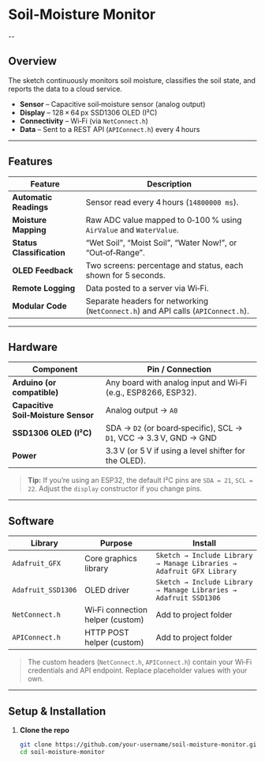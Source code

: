 # Soil‑Moisture Monitor
--

## Overview
The sketch continuously monitors soil moisture, classifies the soil state, and reports the data to a cloud service.  
- **Sensor** – Capacitive soil‑moisture sensor (analog output)  
- **Display** – 128 × 64 px SSD1306 OLED (I²C)  
- **Connectivity** – Wi‑Fi (via `NetConnect.h`)  
- **Data** – Sent to a REST API (`APIConnect.h`) every 4 hours

---

## Features
| Feature | Description |
|---------|-------------|
| **Automatic Readings** | Sensor read every 4 hours (`14800000 ms`). |
| **Moisture Mapping** | Raw ADC value mapped to 0‑100 % using `AirValue` and `WaterValue`. |
| **Status Classification** | “Wet Soil”, “Moist Soil”, “Water Now!”, or “Out‑of‑Range”. |
| **OLED Feedback** | Two screens: percentage and status, each shown for 5 seconds. |
| **Remote Logging** | Data posted to a server via Wi‑Fi. |
| **Modular Code** | Separate headers for networking (`NetConnect.h`) and API calls (`APIConnect.h`). |

---

## Hardware

| Component | Pin / Connection |
|-----------|------------------|
| **Arduino (or compatible)** | Any board with analog input and Wi‑Fi (e.g., ESP8266, ESP32). |
| **Capacitive Soil‑Moisture Sensor** | Analog output → `A0` |
| **SSD1306 OLED (I²C)** | SDA → `D2` (or board‑specific), SCL → `D1`, VCC → 3.3 V, GND → GND |
| **Power** | 3.3 V (or 5 V if using a level shifter for the OLED). |

> **Tip:** If you’re using an ESP32, the default I²C pins are `SDA = 21`, `SCL = 22`. Adjust the `display` constructor if you change pins.

---

## Software

| Library | Purpose | Install |
|---------|---------|---------|
| `Adafruit_GFX` | Core graphics library | `Sketch → Include Library → Manage Libraries → Adafruit GFX Library` |
| `Adafruit_SSD1306` | OLED driver | `Sketch → Include Library → Manage Libraries → Adafruit SSD1306` |
| `NetConnect.h` | Wi‑Fi connection helper (custom) | Add to project folder |
| `APIConnect.h` | HTTP POST helper (custom) | Add to project folder |

> The custom headers (`NetConnect.h`, `APIConnect.h`) contain your Wi‑Fi credentials and API endpoint. Replace placeholder values with your own.

---

## Setup & Installation

1. **Clone the repo**  
   ```bash
   git clone https://github.com/your-username/soil-moisture-monitor.git
   cd soil-moisture-monitor
